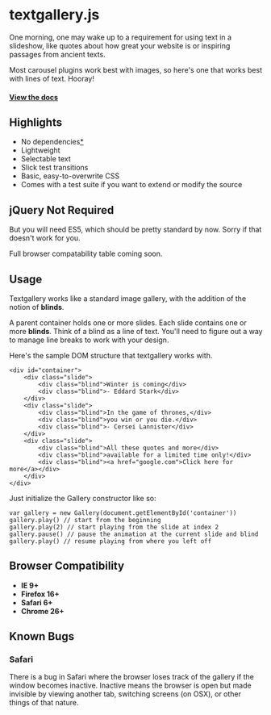 textgallery.js
==============

One morning, one may wake up to a requirement for using text in a slideshow, 
like quotes about how great your website is or inspiring passages from ancient
texts. 

Most carousel plugins work best with images, so here's one that works best with
lines of text. Hooray!

#### [View the docs](http://noslouch.github.io/textgallery)

Highlights
----------
- No dependencies[\*](#requirements)
- Lightweight
- Selectable text
- Slick test transitions
- Basic, easy-to-overwrite CSS
- Comes with a test suite if you want to extend or modify the source

## <a name="requirements">jQuery Not Required</a>
But you will need ES5, which should be pretty standard by now. Sorry if that
doesn't work for you.

Full browser compatability table coming soon.

Usage
-----

Textgallery works like a standard image gallery, with the addition of the notion
of **blinds**.

A parent container holds one or more slides. Each slide contains one or more
**blinds**. Think of a blind as a line of text. You'll need to figure out a way
to manage line breaks to work with your design.

Here's the sample DOM structure that textgallery works with.

    <div id="container">
        <div class="slide">
            <div class="blind">Winter is coming</div>
            <div class="blind">- Eddard Stark</div>
        </div>
        <div class="slide">
            <div class="blind">In the game of thrones,</div>
            <div class="blind">you win or you die.</div>
            <div class="blind">- Cersei Lannister</div>
        </div>
        <div class="slide">
            <div class="blind">All these quotes and more</div>
            <div class="blind">available for a limited time only!</div>
            <div class="blind"><a href="google.com">Click here for more</a></div>
        </div>
    </div>

Just initialize the Gallery constructor like so: 

    var gallery = new Gallery(document.getElementById('container'))
    gallery.play() // start from the beginning
    gallery.play(2) // start playing from the slide at index 2
    gallery.pause() // pause the animation at the current slide and blind
    gallery.play() // resume playing from where you left off

Browser Compatibility
---------------------

- **IE 9+**
- **Firefox 16+**
- **Safari 6+**
- **Chrome 26+**

Known Bugs
----------

### Safari

There is a bug in Safari where the browser loses track of the gallery if the window becomes inactive. Inactive means the browser is open but made invisible by viewing another tab, switching screens (on OSX), or other things of that nature.
